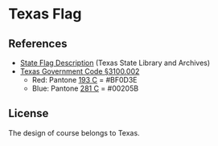 # Texas Flag

## References

- [State Flag Description](https://www.tsl.texas.gov/ref/abouttx/flagdes.html) (Texas State Library and Archives)
- [Texas Government Code §3100.002](https://statutes.capitol.texas.gov/Docs/GV/htm/GV.3100.htm#3100.001)
  - Red: Pantone [193 C](https://www.pantone.com/color-finder/193-C) = #BF0D3E
  - Blue: Pantone [281 C](https://www.pantone.com/color-finder/281-C) = #00205B

## License

The design of course belongs to Texas.
